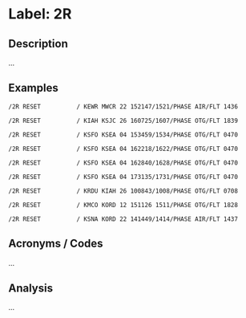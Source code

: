 # Label: 2R

## Description

...

## Examples

```
/2R RESET          / KEWR MWCR 22 152147/1521/PHASE AIR/FLT 1436
```

```
/2R RESET          / KIAH KSJC 26 160725/1607/PHASE OTG/FLT 1839
```

```
/2R RESET          / KSFO KSEA 04 153459/1534/PHASE OTG/FLT 0470
```

```
/2R RESET          / KSFO KSEA 04 162218/1622/PHASE OTG/FLT 0470
```

```
/2R RESET          / KSFO KSEA 04 162840/1628/PHASE OTG/FLT 0470
```

```
/2R RESET          / KSFO KSEA 04 173135/1731/PHASE OTG/FLT 0470
```

```
/2R RESET          / KRDU KIAH 26 100843/1008/PHASE OTG/FLT 0708
```

```
/2R RESET          / KMCO KORD 12 151126 1511/PHASE OTG/FLT 1828
```

```
/2R RESET          / KSNA KORD 22 141449/1414/PHASE AIR/FLT 1437
```

## Acronyms / Codes

...

## Analysis

...
